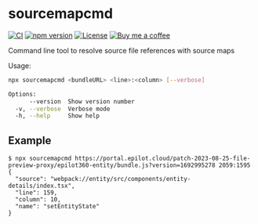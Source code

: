 # sourcemapcmd

[![CI](https://github.com/anttiviljami/sourcemapcmd/actions/workflows/test.yml/badge.svg)](https://github.com/anttiviljami/sourcemapcmd/actions?query=workflow%3A"Node.js+Test")
[![npm version](https://img.shields.io/npm/v/sourcemapcmd.svg)](https://www.npmjs.com/package/sourcemapcmd)
[![License](http://img.shields.io/:license-mit-blue.svg)](https://github.com/anttiviljami/sourcemapcmd/blob/master/LICENSE)
[![Buy me a coffee](https://img.shields.io/badge/donate-buy%20me%20a%20coffee-orange)](https://buymeacoff.ee/anttiviljami)

Command line tool to resolve source file references with source maps

Usage:

```sh
npx sourcemapcmd <bundleURL> <line>:<column> [--verbose]

Options:
      --version  Show version number                                   [boolean]
  -v, --verbose  Verbose mode                                          [boolean]
  -h, --help     Show help                                             [boolean]
```

## Example

```
$ npx sourcemapcmd https://portal.epilot.cloud/patch-2023-08-25-file-preview-proxy/epilot360-entity/bundle.js?version=1692995278 2059:1595
{
  "source": "webpack://entity/src/components/entity-details/index.tsx",
  "line": 159,
  "column": 10,
  "name": "setEntityState"
}
```
